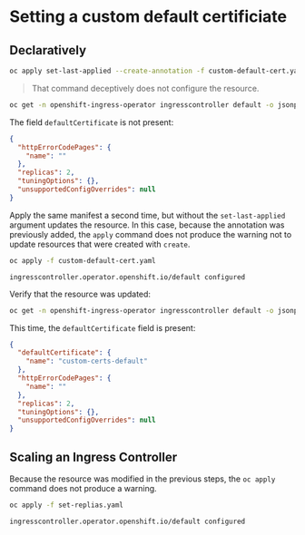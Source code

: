 # Setting a custom default certificiate

## Declaratively

```bash
oc apply set-last-applied --create-annotation -f custom-default-cert.yaml
```

> That command deceptively does not configure the resource.

```bash
oc get -n openshift-ingress-operator ingresscontroller default -o jsonpath="{.spec}" | jq .
```

The field `defaultCertificate` is not present:

```json
{
  "httpErrorCodePages": {
    "name": ""
  },
  "replicas": 2,
  "tuningOptions": {},
  "unsupportedConfigOverrides": null
}
```

Apply the same manifest a second time, but without the `set-last-applied`
argument updates the resource. In this case, because the annotation was
previously added, the `apply` command does not produce the warning not to update
resources that were created with `create`.

```bash
oc apply -f custom-default-cert.yaml
```

```text
ingresscontroller.operator.openshift.io/default configured
```

Verify that the resource was updated:

```bash
oc get -n openshift-ingress-operator ingresscontroller default -o jsonpath="{.spec}" | jq .
```

This time, the `defaultCertificate` field is present:

```json
{
  "defaultCertificate": {
    "name": "custom-certs-default"
  },
  "httpErrorCodePages": {
    "name": ""
  },
  "replicas": 2,
  "tuningOptions": {},
  "unsupportedConfigOverrides": null
}
```

## Scaling an Ingress Controller

Because the resource was modified in the previous steps, the `oc apply` command
does not produce a warning.

```bash
oc apply -f set-replias.yaml
```

```text
ingresscontroller.operator.openshift.io/default configured
```
